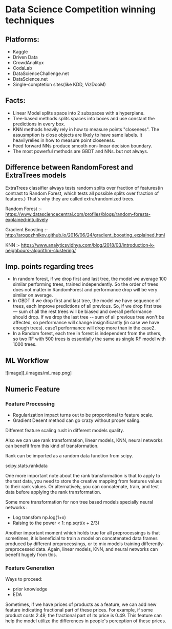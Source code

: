 # Data Science Competition winning techniques

## Platforms:
- Kaggle
- Driven Data
- CrowdAnalityx
- CodaLab
- DataScienceChallenge.net
- DataScience.net
- Single-comptetion sites(like KDD, VizDooM)

## Facts:
- Linear Model splits space into 2 subspaces with a hyperplane.
- Tree-based methods splits spaces into boxes and use constant the predictions in every box.
- KNN methods heavily rely in how to measure points "closeness". The assusmption is close objects are likely to have same labels. It heavilyrelies in how to measure point closeness.
- Feed forward NNs produce smooth non-linear decision boundary. 
- The most powerful methods are GBDT and NNs. but not always.

## Difference between RandomForest and ExtraTrees models
ExtraTrees classifier always tests random splits over fraction of features(in contrast to Random Forest, which tests all possible splits over fraction of features.) That's why they are called extra/randomized trees.

Random Forest :-
https://www.datasciencecentral.com/profiles/blogs/random-forests-explained-intuitively

Gradient Boosting :-
http://arogozhnikov.github.io/2016/06/24/gradient_boosting_explained.html

KNN :-
https://www.analyticsvidhya.com/blog/2018/03/introduction-k-neighbours-algorithm-clustering/

## Imp. points regarding trees
- In random forest, if we drop first and last tree, the model we average 100 similar performing trees, trained independently. So the order of trees does not matter in RandomForest and performance drop will be very similar on average.
- In GBDT if we drop first and last tree, the  model we have sequence of trees, each improve predictions of all previous. So, if we drop first tree — sum of all the rest trees will be biased and overall performance should drop. If we drop the last tree -- sum of all previous tree won't be affected, so performance will change insignificantly (in case we have enough trees). case1 performance will drop more than in the case2.
- In a Random forest, each tree in forest is independent from the others, so two RF with 500 trees is essentially the same as single RF model with 1000 trees.

## ML Workflow
![image][./images/ml_map.png]

## Numeric Feature

### Feature Processing
- Regularization impact turns out to be proportional to feature scale.
- Gradient Desent method can go crazy without proper saling.

Different feature scaling ruslt in different models quality. 

Also we can use rank transformation, linear models, KNN, neural networks can benefit from this kind of transformation.

Rank can be imported as a random data function from scipy. 

scipy.stats.rankdata

One more important note about the rank transformation is that to apply to the test data,
you need to store the creative mapping from features values to their rank values.
Or alternatively, you can concatenate,
train, and test data before applying the rank transformation.

Some more transformation for non tree based models specially neural networks :
- Log transfom
np.log(1+x)
- Raising to the power < 1:
np.sqrt(x + 2/3)

Another important moment which holds true for all preprocessings is that sometimes,
it is beneficial to train a model on
concatenated data frames produced by different preprocessings,
or to mix models training differently-preprocessed data. Again, linear models, KNN,
and neural networks can benefit hugely from this. 

### Feature Generation

Ways to proceed:
- prior knowledge
- EDA

Sometimes, if we have prices of products as a feature,
we can add new feature indicating fractional part of these prices.
For example, if some product costs 2.49,
the fractional part of its price is 0.49.
This feature can help the model utilize
the differences in people's perception of these prices. 
